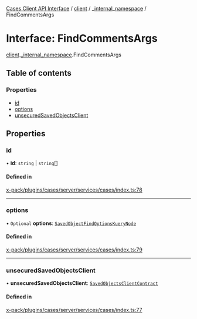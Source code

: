[Cases Client API Interface](../README.md) / [client](../modules/client.md) / [\_internal\_namespace](../modules/client._internal_namespace.md) / FindCommentsArgs

# Interface: FindCommentsArgs

[client](../modules/client.md).[_internal_namespace](../modules/client._internal_namespace.md).FindCommentsArgs

## Table of contents

### Properties

- [id](client._internal_namespace.FindCommentsArgs.md#id)
- [options](client._internal_namespace.FindCommentsArgs.md#options)
- [unsecuredSavedObjectsClient](client._internal_namespace.FindCommentsArgs.md#unsecuredsavedobjectsclient)

## Properties

### id

• **id**: `string` \| `string`[]

#### Defined in

[x-pack/plugins/cases/server/services/cases/index.ts:78](https://github.com/elastic/kibana/blob/c427bf270ae/x-pack/plugins/cases/server/services/cases/index.ts#L78)

___

### options

• `Optional` **options**: [`SavedObjectFindOptionsKueryNode`](../modules/client._internal_namespace.md#savedobjectfindoptionskuerynode)

#### Defined in

[x-pack/plugins/cases/server/services/cases/index.ts:79](https://github.com/elastic/kibana/blob/c427bf270ae/x-pack/plugins/cases/server/services/cases/index.ts#L79)

___

### unsecuredSavedObjectsClient

• **unsecuredSavedObjectsClient**: [`SavedObjectsClientContract`](../modules/client._internal_namespace.md#savedobjectsclientcontract)

#### Defined in

[x-pack/plugins/cases/server/services/cases/index.ts:77](https://github.com/elastic/kibana/blob/c427bf270ae/x-pack/plugins/cases/server/services/cases/index.ts#L77)
